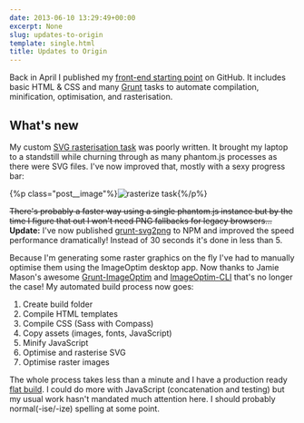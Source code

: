 ```yaml
---
date: 2013-06-10 13:29:49+00:00
excerpt: None
slug: updates-to-origin
template: single.html
title: Updates to Origin
---
```


Back in April I published my [front-end starting point](/2013/04/30/origin/) on GitHub. It includes basic HTML & CSS and many [Grunt](http://gruntjs.com/) tasks to automate compilation, minification, optimisation, and rasterisation.


## What's new


My custom [SVG rasterisation task](https://github.com/dbushell/dbushell-Origin/blob/master/tasks/rasterize.js) was poorly written. It brought my laptop to a standstill while churning through as many phantom.js processes as there were SVG files. I've now improved that, mostly with a sexy progress bar:

{%p class="post__image"%}![rasterize task](/wp-content/uploads/2013/06/rasterize.png){%/p%}

<del>There's probably a faster way using a single phantom.js instance but by the time I figure that out I won't need PNG fallbacks for legacy browsers…</del> **Update:** I've now published [grunt-svg2png](https://npmjs.org/package/grunt-svg2png) to NPM and improved the speed performance dramatically! Instead of 30 seconds it's done in less than 5.

Because I'm generating some raster graphics on the fly I've had to manually optimise them using the ImageOptim desktop app. Now thanks to Jamie Mason's awesome [Grunt-ImageOptim](https://github.com/JamieMason/grunt-imageoptim) and [ImageOptim-CLI](https://github.com/JamieMason/ImageOptim-CLI) that's no longer the case! My automated build process now goes:


1. Create build folder
2. Compile HTML templates
3. Compile CSS (Sass with Compass)
4. Copy assets (images, fonts, JavaScript)
5. Minify JavaScript
6. Optimise and rasterise SVG
7. Optimise raster images


The whole process takes less than a minute and I have a production ready [flat build](/2013/04/05/the-flat-build-2/). I could do more with JavaScript (concatenation and testing) but my usual work hasn't mandated much attention here. I should probably normal(-ise/-ize) spelling at some point.
